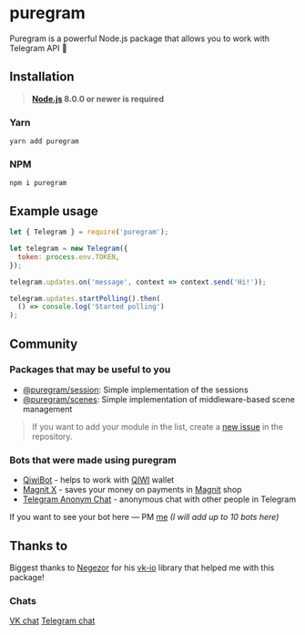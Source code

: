 # puregram

Puregram is a powerful Node.js package that allows you to work with Telegram API 🚀

## Installation
> **[Node.js](https://nodejs.org/) 8.0.0 or newer is required**  

### Yarn
```
yarn add puregram
```

### NPM
```
npm i puregram
```

## Example usage
```js
let { Telegram } = require('puregram');

let telegram = new Telegram({
  token: process.env.TOKEN,
});

telegram.updates.on('message', context => context.send('Hi!'));

telegram.updates.startPolling().then(
  () => console.log('Started polling')
);
```

## Community
### Packages that may be useful to you

* [@puregram/session](../session): Simple implementation of the sessions
* [@puregram/scenes](../scenes): Simple implementation of middleware-based scene management

> If you want to add your module in the list, create a [new issue](https://github.com/nitreojs/puregram/issues/new) in the repository.

### Bots that were made using puregram

* [QiwiBot](https://t.me/qiwionebot) - helps to work with [QIWI](https://qiwi.com) wallet
* [Magnit X](https://t.me/magnitxbot) - saves your money on payments in [Magnit](https://magnit.ru) shop
* [Telegram Anonym Chat](https://t.me/ruanon_bot) - anonymous chat with other people in Telegram

If you want to see your bot here — PM [me](https://t.me/nitrojs) _(I will add up to 10 bots here)_

## Thanks to
Biggest thanks to [Negezor](https://github.com/negezor) for his [vk-io](https://github.com/negezor/vk-io) library that helped me with this package!

### Chats
[VK chat](https://vk.me/join/AJQ1d7n35xXnfBxIB21zACP3)
[Telegram chat](https://t.me/puregram_chat)
